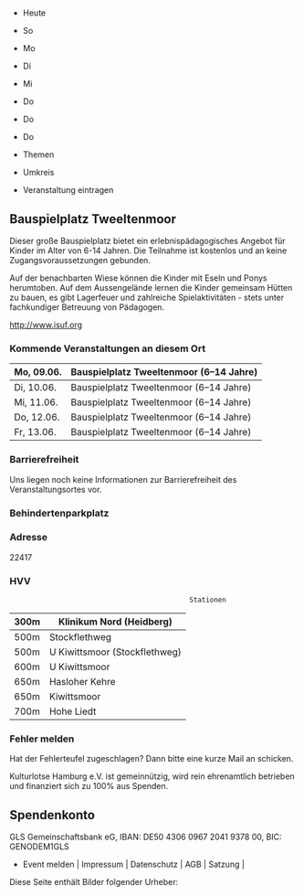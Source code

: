 # 

- Heute
- So
- Mo
- Di
- Mi
- Do
- Do
- Do

- Themen
- Umkreis

- Veranstaltung eintragen

## Bauspielplatz Tweeltenmoor

<!-- image -->

Dieser große Bauspielplatz bietet ein erlebnispädagogisches Angebot für Kinder im Alter von 6-14 Jahren. Die Teilnahme ist kostenlos und an keine Zugangsvoraussetzungen gebunden. 

Auf der benachbarten Wiese können die Kinder mit Eseln und Ponys herumtoben. Auf dem Aussengelände lernen die Kinder gemeinsam Hütten zu bauen, es gibt Lagerfeuer und zahlreiche Spielaktivitäten - stets unter fachkundiger Betreuung von Pädagogen.
						


http://www.isuf.org

### Kommende Veranstaltungen an diesem Ort

| Mo, 09.06.   |  Bauspielplatz Tweeltenmoor (6–14 Jahre)    |
|--------------|---------------------------------------------|
| Di, 10.06.   | Bauspielplatz Tweeltenmoor (6–14 Jahre)     |
| Mi, 11.06.   | Bauspielplatz Tweeltenmoor (6–14 Jahre)     |
| Do, 12.06.   | Bauspielplatz Tweeltenmoor (6–14 Jahre)     |
| Fr, 13.06.   | Bauspielplatz Tweeltenmoor (6–14 Jahre)     |

### Barrierefreiheit

Uns liegen noch keine Informationen zur Barrierefreiheit des Veranstaltungsortes vor.

### Behindertenparkplatz

### Adresse

22417

### HVV
                                                Stationen

| 300m   | Klinikum Nord (Heidberg)      |
|--------|-------------------------------|
| 500m   | Stockflethweg                 |
| 500m   | U Kiwittsmoor (Stockflethweg) |
| 600m   | U Kiwittsmoor                 |
| 650m   | Hasloher Kehre                |
| 650m   | Kiwittsmoor                   |
| 700m   | Hohe Liedt                    |

### Fehler melden

Hat der Fehlerteufel zugeschlagen? Dann bitte eine kurze Mail an 
 schicken.

Kulturlotse Hamburg e.V. ist gemeinnützig, wird rein ehrenamtlich betrieben und finanziert sich zu 100% aus Spenden.

## Spendenkonto

GLS Gemeinschaftsbank eG, IBAN: DE50 4306 0967 2041 9378 00, BIC: GENODEM1GLS

- Event melden | Impressum | Datenschutz | AGB | Satzung |

Diese Seite enthält Bilder folgender Urheber:

<!-- image -->